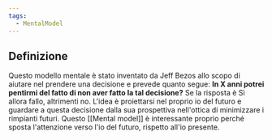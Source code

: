 ```yaml
---
tags:
  - MentalModel
---
```



## Definizione
Questo modello mentale è stato inventato da Jeff Bezos allo scopo di aiutare nel prendere una decisione e prevede quanto segue:
**In X anni potrei pentirmi del fatto di non aver fatto la tal decisione?**
Se la risposta è Sì allora fallo, altrimenti no.
L'idea è proiettarsi nel proprio io del futuro e guardare a questa decisione dalla sua prospettiva nell'ottica di minimizzare i rimpianti futuri.
Questo [[Mental model]] è interessante proprio perché sposta l'attenzione verso l'io del futuro, rispetto all'io presente.